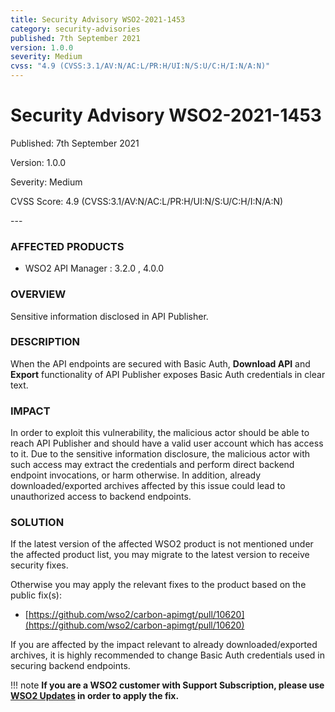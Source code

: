 ```yaml
---
title: Security Advisory WSO2-2021-1453
category: security-advisories
published: 7th September 2021
version: 1.0.0
severity: Medium
cvss: "4.9 (CVSS:3.1/AV:N/AC:L/PR:H/UI:N/S:U/C:H/I:N/A:N)"
---
```


# Security Advisory WSO2-2021-1453

<p class="doc-info">Published: 7th September 2021</p>
<p class="doc-info">Version: 1.0.0</p>
<p class="doc-info">Severity: Medium</p>
<p class="doc-info">CVSS Score: 4.9 (CVSS:3.1/AV:N/AC:L/PR:H/UI:N/S:U/C:H/I:N/A:N)</p>
---

### AFFECTED PRODUCTS
* WSO2 API Manager : 3.2.0 , 4.0.0


### OVERVIEW
Sensitive information disclosed in API Publisher.


### DESCRIPTION
When the API endpoints are secured with Basic Auth, **Download API** and **Export** functionality of API Publisher exposes Basic Auth credentials in clear text.


### IMPACT
In order to exploit this vulnerability, the malicious actor should be able to reach API Publisher and should have a valid user account which has access to it. Due to the sensitive information disclosure, the malicious actor with such access may extract the credentials and perform direct backend endpoint invocations, or harm otherwise. In addition, already downloaded/exported archives affected by this issue could lead to unauthorized access to backend endpoints.


### SOLUTION
If the latest version of the affected WSO2 product is not mentioned under the affected product list, you may migrate to the latest version to receive security fixes.

Otherwise you may apply the relevant fixes to the product based on the public fix(s):

* [https://github.com/wso2/carbon-apimgt/pull/10620](https://github.com/wso2/carbon-apimgt/pull/10620)

If you are affected by the impact relevant to already downloaded/exported archives, it is highly recommended to change Basic Auth credentials used in securing backend endpoints.


!!! note
    **If you are a WSO2 customer with Support Subscription, please use [WSO2 Updates](https://wso2.com/updates/) in order to apply the fix.**
